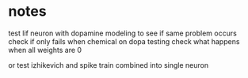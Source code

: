 # notes

test lif neuron with dopamine modeling to see if same problem occurs
check if only fails when chemical on dopa testing
check what happens when all weights are 0

or test izhikevich and spike train combined into single neuron
